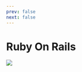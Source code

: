 ```yaml
---
prev: false
next: false
---
```


# Ruby On Rails

![](/static/skill-images/web-backend--ruby-on-rails.png)

